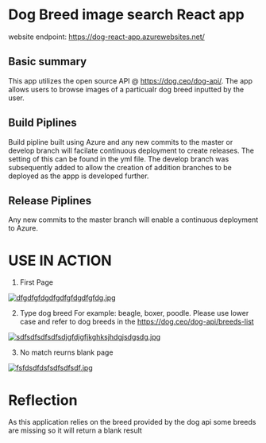 # Dog Breed image search React app

website endpoint: https://dog-react-app.azurewebsites.net/

## Basic summary 

 This app utilizes the open source API @ https://dog.ceo/dog-api/.
 The app allows users to browse images of a particualr dog breed inputted by the user.
 
##  Build Piplines

Build pipline built using Azure and any new commits to the master or develop branch will facilate 
continuous deployment to create releases. The setting of this can be found in the yml file. The develop branch was subsequently added to allow the creation of addition branches to be deployed as the appp is developed further. 

## Release Piplines 

Any new commits to the master branch will enable a continuous deployment to Azure. 

# USE IN ACTION 

1. First Page

[![dfgdfgfdgdfgdfgfdgdfgfdg.jpg](https://i.postimg.cc/wTyhkN4K/dfgdfgfdgdfgdfgfdgdfgfdg.jpg)](https://postimg.cc/8jGJp7Vw)

2. Type dog breed For example:  beagle, boxer, poodle. 
   Please use lower case and refer to dog breeds in the https://dog.ceo/dog-api/breeds-list

[![sdfsdfsdfsdfsdjgfdjgfjkghksjhdgjsdgsdg.jpg](https://i.postimg.cc/KvSYdgvh/sdfsdfsdfsdfsdjgfdjgfjkghksjhdgjsdgsdg.jpg)](https://postimg.cc/BtpsFbKm)

3. No match reurns blank page

[![fsfdsdfdsfsdfsdfsdf.jpg](https://i.postimg.cc/3JsbjYBB/fsfdsdfdsfsdfsdfsdf.jpg)](https://postimg.cc/QHqbhLv9)

# Reflection

 As this application relies on the breed provided by the dog api some breeds are missing so it will return a blank result 

 
